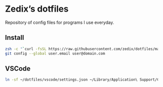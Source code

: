 # Zedix’s dotfiles

Repository of config files for programs I use everyday.

## Install

```sh
zsh -c "`curl -fsSL https://raw.githubusercontent.com/zedix/dotfiles/master/install.sh`"
git config --global user.email user@domain.com
```

## VSCode

```sh
ln -sf ~/dotfiles/vscode/settings.json ~/Library/Application\ Support/Code/User/settings.json
```
